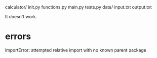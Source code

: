 calculator/
init.py
functions.py
main.py
tests.py
data/
input.txt
output.txt


It doesn't work. 

# errors
ImportError: attempted relative import with no known parent package
